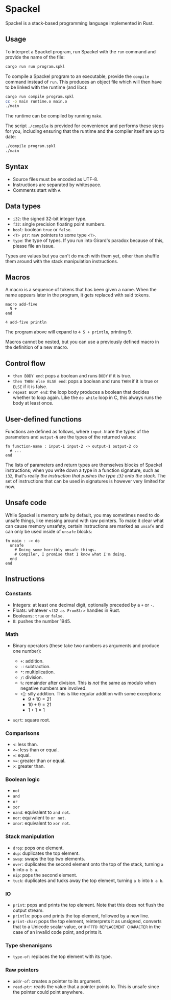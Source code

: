 # Spackel

Spackel is a stack-based programming language implemented in Rust.

## Usage

To interpret a Spackel program, run Spackel with the `run` command and provide
the name of the file:

```sh
cargo run run program.spkl
```

To compile a Spackel program to an executable, provide the `compile` command
instead of `run`. This produces an object file which will then have to be linked
with the runtime (and libc):

```sh
cargo run compile program.spkl
cc -o main runtime.o main.o
./main
```

The runtime can be compiled by running `make`.

The script `./compile` is provided for convenience and performs these steps for
you, including ensuring that the runtime and the compiler itself are up to date:

```sh
./compile program.spkl
./main
```

## Syntax

- Source files must be encoded as UTF-8.
- Instructions are separated by whitespace.
- Comments start with `#`.

## Data types

- `i32`: the signed 32-bit integer type.
- `f32`: single precision floating point numbers.
- `bool`: boolean `true` or `false`.
- `<T> ptr`: raw pointers to some type `<T>`.
- `type`: the type of types. If you run into Girard's paradox because of this,
  please file an issue.

Types are values but you can't do much with them yet, other than shuffle them
around with the stack manipulation instructions.

## Macros

A macro is a sequence of tokens that has been given a name. When the name
appears later in the program, it gets replaced with said tokens.

```spackel
macro add-five
  5 +
end

4 add-five println
```

The program above will expand to `4 5 + println`, printing 9.

Macros cannot be nested, but you can use a previously defined macro in the
definition of a new macro.

## Control flow

- `then BODY end`: pops a boolean and runs `BODY` if it is true.
- `then THEN else ELSE end`: pops a boolean and runs `THEN` if it is true or
  `ELSE` if it is false.
- `repeat BODY end`: the loop body produces a boolean that decides whether to
  loop again. Like the `do while` loop in C, this always runs the body at least
  once.

## User-defined functions

Functions are defined as follows, where `input-N` are the types of the
parameters and `output-N` are the types of the returned values:

```spackel
fn function-name : input-1 input-2 -> output-1 output-2 do
  # ...
end
```

The lists of parameters and return types are themselves blocks of Spackel
instructions; when you write down a type in a function signature, such as `i32`,
that's really *the instruction that pushes the type `i32` onto the stack*. The
set of instructions that can be used in signatures is however very limited for
now.

## Unsafe code

While Spackel is memory safe by default, you may sometimes need to do unsafe
things, like messing around with raw pointers. To make it clear what can cause
memory unsafety, certain instructions are marked as `unsafe` and can only be
used inside of `unsafe` blocks:

```spackel
fn main : -> do
  unsafe
    # Doing some horribly unsafe things.
    # Compiler, I promise that I know what I'm doing.
  end
end
```

## Instructions

### Constants

- Integers: at least one decimal digit, optionally preceded by a `+` or `-`.
- Floats: whatever `<f32 as FromStr>` handles in Rust.
- Booleans: `true` or `false`.
- `ß`: pushes the number 1945.

### Math

- Binary operators (these take two numbers as arguments and produce one number):
  - `+`: addition.
  - `-`: subtraction.
  - `*`: multiplication.
  - `/`: division.
  - `%`: remainder after division. This is *not* the same as modulo when
    negative numbers are involved.
  - `+🤡`: silly addition. This is like regular addition with some exceptions:
    - $9+10 = 21$
    - $10+9 = 21$
    - $1+1 = 1$

- `sqrt`: square root.

### Comparisons

- `<`: less than.
- `<=`: less than or equal.
- `=`: equal.
- `>=`: greater than or equal.
- `>`: greater than.

### Boolean logic

- `not`
- `and`
- `or`
- `xor`
- `nand`: equivalent to `and not`.
- `nor`: equivalent to `or not`.
- `xnor`: equivalent to `xor not`.

### Stack manipulation

- `drop`: pops one element.
- `dup`: duplicates the top element.
- `swap`: swaps the top two elements.
- `over`: duplicates the second element onto the top of the stack, turning `a b`
  into `a b a`.
- `nip`: pops the second element.
- `tuck`: duplicates and tucks away the top element, turning `a b` into `b a b`.

### IO

- `print`: pops and prints the top element. Note that this does not flush the
  output stream.
- `println`: pops and prints the top element, followed by a new line.
- `print-char`: pops the top element, reinterprets it as unsigned, converts that
  to a Unicode scalar value, or `U+FFFD REPLACEMENT CHARACTER` in the case of an
  invalid code point, and prints it.

### Type shenanigans

- `type-of`: replaces the top element with its type.

### Raw pointers

- `addr-of`: creates a pointer to its argument.
- `read-ptr`: reads the value that a pointer points to. This is unsafe since the
  pointer could point anywhere.
